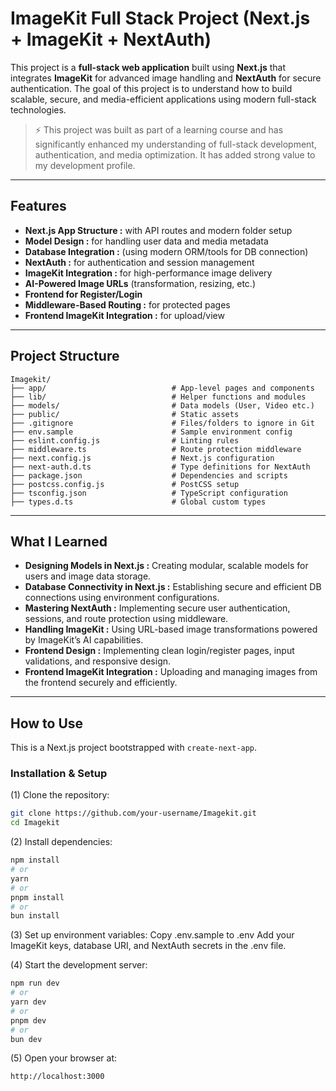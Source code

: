 #  ImageKit Full Stack Project (Next.js + ImageKit + NextAuth)

This project is a **full-stack web application** built using **Next.js** that integrates **ImageKit** for advanced image handling and **NextAuth** for secure authentication. The goal of this project is to understand how to build scalable, secure, and media-efficient applications using modern full-stack technologies.

> ⚡ This project was built as part of a learning course and has significantly enhanced my understanding of full-stack development, authentication, and media optimization. It has added strong value to my development profile.

---

##  Features

-  **Next.js App Structure :** with API routes and modern folder setup
-  **Model Design :** for handling user data and media metadata
-  **Database Integration :** (using modern ORM/tools for DB connection)
-  **NextAuth :** for authentication and session management
-  **ImageKit Integration :** for high-performance image delivery
-  **AI-Powered Image URLs** (transformation, resizing, etc.)
-  **Frontend for Register/Login**
-  **Middleware-Based Routing :** for protected pages
-  **Frontend ImageKit Integration :** for upload/view

---

##  Project Structure
```
Imagekit/
├── app/                            # App-level pages and components
├── lib/                            # Helper functions and modules
├── models/                         # Data models (User, Video etc.)
├── public/                         # Static assets
├── .gitignore                      # Files/folders to ignore in Git
├── env.sample                      # Sample environment config
├── eslint.config.js                # Linting rules
├── middleware.ts                   # Route protection middleware
├── next.config.js                  # Next.js configuration
├── next-auth.d.ts                  # Type definitions for NextAuth
├── package.json                    # Dependencies and scripts
├── postcss.config.js               # PostCSS setup
├── tsconfig.json                   # TypeScript configuration
├── types.d.ts                      # Global custom types
```
---

##  What I Learned

- **Designing Models in Next.js :** Creating modular, scalable models for users and image data storage.
- **Database Connectivity in Next.js :** Establishing secure and efficient DB connections using environment configurations.
- **Mastering NextAuth :** Implementing secure user authentication, sessions, and route protection using middleware.
- **Handling ImageKit :** Using URL-based image transformations powered by ImageKit’s AI capabilities.
- **Frontend Design :** Implementing clean login/register pages, input validations, and responsive design.
- **Frontend ImageKit Integration :** Uploading and managing images from the frontend securely and efficiently.

---

##  How to Use

This is a Next.js project bootstrapped with `create-next-app`.

###  Installation & Setup

(1) Clone the repository:
```bash
git clone https://github.com/your-username/Imagekit.git
cd Imagekit
```
(2) Install dependencies:
```bash 
npm install
# or
yarn
# or
pnpm install
# or
bun install
```
(3) Set up environment variables:
Copy .env.sample to .env
Add your ImageKit keys, database URI, and NextAuth secrets in the .env file.

(4) Start the development server:
```bash
npm run dev
# or
yarn dev
# or
pnpm dev
# or
bun dev
```
(5) Open your browser at:
```bash
http://localhost:3000
```
